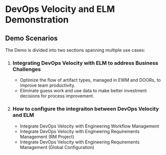 # DevOps Velocity and ELM Demonstration

## Demo Scenarios

The Demo is divided into two sections spanning multiple use cases:
1. ### Integrating DevOps Velocity with ELM to address Business Challenges
    * Optimize the flow of artifact types, managed in EWM and DOORs, to improve team productivity.
    * Eliminate guess work and use data to make better investment decisions for process improvement.

2. ### How to configure the integraiton between DevOps Velocity and ELM
    * Integrate DevOps Velocity with Engineering Workflow Management
    * Integrate DevOps Velocity with Engineering Requirements Management (RM Project)
    * Integrate DevOps Velocity with Engineering Requirements Management (Global Configuration)
 